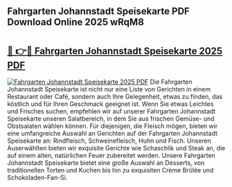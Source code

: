 ## Fahrgarten Johannstadt Speisekarte PDF Download Online 2025 wRqM8

# <h2><a href="http://gc8plg.nevu.top/?p=Fahrgarten+Johannstadt+Speisekarte">🔗 👉🔴 Fahrgarten Johannstadt Speisekarte 2025 PDF</a></h2>

[![Fahrgarten Johannstadt Speisekarte 2025 PDF](https://i.imgur.com/dBaPXMq.png)](http://gc8plg.nevu.top/?p=Fahrgarten+Johannstadt+Speisekarte)
Die Fahrgarten Johannstadt Speisekarte ist nicht nur eine Liste von Gerichten in einem Restaurant oder Café, sondern auch Ihre Gelegenheit, etwas zu finden, das köstlich und für Ihren Geschmack geeignet ist. Wenn Sie etwas Leichtes und Frisches suchen, empfehlen wir auf unserer Fahrgarten Johannstadt Speisekarte unseren Salatbereich, in dem Sie aus frischen Gemüse- und Obstsalaten wählen können. Für diejenigen, die Fleisch mögen, bieten wir eine umfangreiche Auswahl an Gerichten auf der Fahrgarten Johannstadt Speisekarte an: Rindfleisch, Schweinefleisch, Huhn und Fisch. Unseren Auserwählten bieten wir exquisite Gerichte wie Schaschlik und Steak an, die auf einem alten, natürlichen Feuer zubereitet werden. Unsere Fahrgarten Johannstadt Speisekarte bietet eine große Auswahl an Desserts, von traditionellen Torten und Kuchen bis hin zu exquisiten Crème Brûlée und Schokoladen-Fan-Si.

